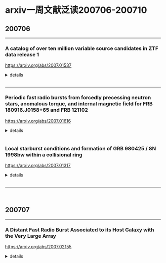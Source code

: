 # arxiv一周文献泛读200706-200710

## 200706

---

### A catalog of over ten million variable source candidates in ZTF data release 1

https://arxiv.org/abs/2007.01537

<details>
<summary>details</summary>
Authors: Eran O. Ofek, Maayane Soumagnac, Guy Nir et al.
Comments: Submitted to MNRAS

Variable sources probe a wide range of astrophysical phenomena. We present a catalog of over ten million variable source candidates found in Data Release 1 (DR1) of the Zwicky Transient Facility (ZTF). We perform a periodicity search up to a frequency of 160 day$^{-1}$, and we classify the light curves into erratic and smooth variables. We also present variability indicators and the results of a periodicity search, up to a frequency of 5 day$^{-1}$, for about 1 billion sources in the ZTF-DR1 light curve database. We present several new short-period (<90 min) candidates, and about 60 new dwarf nova candidates, including two candidate eclipsing systems. Both the 10 million variables catalog and ~1 billion source catalog are available online in catsHTM format. 

- 作者在ZTF-DR1的约$1.7 \times 10^9$个non-unique光变曲线（约10亿unique源）中找到了超过1千万个变源候选体星表。
- 作者进行了周期搜索（periodicity search），搜索最高频率为160 day$^{-1}$，并依据光变曲线划分为erratic和smooth两种变源。
- 对ZTF-DR1光变曲线数据库中的约10亿个源，作者展示了周期搜寻的variability indicators以及搜寻结果（up to a frequency of 5 day$^{-1}$）。
- 展示了在搜寻结果中发现一些新的短周期（< 90 分钟）的侯选体，以及60个新的矮新星（dwarf nova）候选体，包括两个候选的食变系统（eclipsing system）。
- 1000万个变源和约10亿个源这两个星表都可在网络上获取，格式为catsHTM。



数据预处理：

- 把官网的光变曲线数据库中的文件（每个文件包含一个ZTF视场中所有源的g和r波段的光变曲线；这些文件包括$1.7 \times 10^9$个non-unique光变曲线）转化成HDF5的格式，并将相关文件的各类信息（如坐标，视场编号等index）存储在catsHTM格式的文件中。这样可以根据坐标等信息快速检索需要的光变曲线等数据信息。
![fig1](/home/xlew/git/Astro101/weekly_news/20200706_10/2007.01537_fig1.png)

筛选变源：
- 首先通过全天的40000个随机指向附近100角秒内所有源的测光数据来构建一个robust StD — magnitude的关系，用于提供变源筛选的阈值。
![fig2&3](/home/xlew/git/Astro101/weekly_news/20200706_10/2007.01537_fig2&3.png)
![tab3](/home/xlew/git/Astro101/weekly_news/20200706_10/2007.01537_tab3.png)

- 如果数据库中的一个光变曲线满足一下条件中的一个，则判定为变源	
  - 变源的robust StD应大于上面的阈值，且数据点大于24个；
  - stars for which the highest peak in the classical periodogram calculated up to 5 day$^{−1}$ is above 12 (normalized to the noise) and the number of data points is larger than 24.
- 这样筛选出来的候选光变曲线为12,761,565个（non-unique）。在把角距离在1.5角秒以内的源算作同一个源，得到约1080万个变源候选体。
![fig4](/home/xlew/git/Astro101/weekly_news/20200706_10/2007.01537_fig4.png)

变源候选体性质（properties）
作者对每个变源候选都计算了一系列性质，并讨论了其中三个性质及相应分布

- The five highest peaks in the periodogram
- Standard deviation after a high -order polynomial fit
  - 对每个候选体，作者用10阶多项式去拟合时间归一化的光变曲线，并将拟合值从原数据中减掉，再计算减掉后数值的标准偏差（Std-Poly10）。

  - 之所以计算这个量，是因为光滑且演化较慢的变源（如 Mira stars）通常有比较低的Std-Poly10，而爆发性（eruptive）的变源（如Dwarf novae）通常有较高的Std。
![fig8](/home/xlew/git/Astro101/weekly_news/20200706_10/2007.01537_fig8.png)
  - 上图实线为$y = 0.2 x$，蓝点对应周期图（periodogram）中最高峰低于12的源，红点则对应高于12的源。
  - 这张图区分了快变源（主要在黑线上方）和慢变源（主要在黑线下方），展示了慢变源大多是周期性的，且被归为快变源的周期性变源比其它快变源通常有较低的幅度。

- Peaks in the magnitude histogram
  -  对每个光变曲线都计算了一个光度测量的直方图，间隔为0.25 mag。
  -  选取计数最高的三个光度区间，记录这三个区间的中值星等以及每个区间的测量次数除以总测量次数的值。
  -  这些indicators可能对证认那些会发生阶段性状态变化的源有帮助，如eclipsing binaries和dwarf novae。

筛选结果：
文章分别展示了短周期变源和白矮星新星的预搜寻（preliminary）结果。
- short period variability
  - 由于ZTF的最小cadence是30分钟左右，所以短周期变源搜寻的效率不高，且错误率较高。
  - 通过一定的判断条件，找出了63个短周期变源候选体，再通过肉眼检查，找出了8个较可靠的短周期候选体。
![tab5](/home/xlew/git/Astro101/weekly_news/20200706_10/2007.01537_tab5.png)
![fig9](/home/xlew/git/Astro101/weekly_news/20200706_10/2007.01537_fig9.png)
![fig9note](/home/xlew/git/Astro101/weekly_news/20200706_10/2007.01537_fig9note.png)

- Dwarf novae candidates
  - 同样通过一定条件，找出了452个候选体，再通过肉眼检查选出了76个dwarf novae候选体，其中60个是目前未知的，另还包括两个有食变迹象的候选体。
![tab6](/home/xlew/git/Astro101/weekly_news/20200706_10/2007.01537_tab5.png)
![fig10](/home/xlew/git/Astro101/weekly_news/20200706_10/2007.01537_fig10.png)

</details>

<br />

---

### Periodic fast radio bursts from forcedly  precessing neutron stars, anomalous torque, and internal magnetic field  for FRB 180916.J0158+65 and FRB 121102

https://arxiv.org/abs/2007.01616

<details>
<summary>details</summary>

Authors: Denis Nikolaevich Sob'yanin (Lebedev Physical Institute)
Comments: 8 pages, 2 figures, MNRAS accepted

A recent discovery of the periodic activity of the repeating fast radio burst source FRB 180916.J0158+65 in the Canadian Hydrogen Intensity Mapping Experiment (CHIME) hints at possible origin of the FRB from a freely precessing neutron star with a magnetar magnetic field of about $10^{16}$ G. However, the absence of simultaneously detected high-energy emission in the Swift and AGILE observations imposes stringent constraints on the field magnitude and questions the possibility of such a progenitor. We show that consideration of forced precession of a neutron star **does not encounter the difficulty**. <font color=red>This kind of precession takes place even if the neutron star is not deformed and is brought about by the anomalous moment of electromagnetic forces induced by stellar rotation and determined by non-corotational currents</font>. Contrary to what is expected for the currents of corotation, the anomalous torque calculated by the direct method appears to be non-zero. If the observed 16.35-day period corresponds to the period of stellar precession, the inferred internal magnetic field appears to be about $6×10^{14}$ G for rotational period 1 s. For another possibly periodic FRB 121102 with 157-day period the magnetic field is even lower, $2×10^{14} G, thereby justifying earlier considerations and not ruling out the hypothesis of FRB origin from precessing neutron stars. 

- 这篇文章就CHIME近来发现的重复FRB 180916.J0158+65的周期性行为，探讨了受迫进动的中子星作为周期性FRB起源的可能性。
- FRB 180916.J0158+65的起源可能是磁场强度为$10^{16}$ G的自由进动（freely precessing）的中子星 (Levin et al. 2020;Zanazzi & Lai 2020)。
- 但因为Swift和AGILE并没有同时探测到这颗FRB的高能辐射，该系统的磁场会受到很强的限制(Tavani et al.2020)而降低上面说的这种起源的可能性，不过作者表示若考虑中子星是受迫进动的则不会遇到此问题。
- 这种进动在中子星没有变形的情况下也可以发生，且它是由电磁力的异常力矩（anomalous moment of electromagnetic forces）引起的，而这种异常力矩则是由星体旋转（steller rotation）和非同步旋转电流（non-corotational currents）引起并决定的。
- 如果观测到的16.35天的周期是与星体进动的周期对应，那么由此算出的内部磁场约为$6×10^{14}$ G ，对应自旋周期为1s。
- 另有一例周期为157天的周期性FRB121102在此情景下算出的磁场更低，$2×10^{14}$ G，（大概是符合高能的观测），因此不能排除进动的中子星作为FRB起源的可能性。

</details>

<br />

### Local starburst conditions and formation of GRB 980425 / SN 1998bw within a collisional ring

https://arxiv.org/abs/2007.01317

<details>
<summary>details</summary>

Authors: M. Arabsalmani, F. Renaud, S. Roychowdhury et al.
Comments: ApJ (in press), 12 pages, 4 figures, 1 table

We present the first spatially resolved study of molecular gas in the vicinity of a Gamma Ray Burst, using CO(2-1) emission line observations with the Atacama Large Millimetre Array (ALMA) at ~50 pc scales. The host galaxy of GRB 980425 contains a ring of high column density HI gas which is likely to have formed due to a collision between the GRB host and its companion galaxy, within which the GRB is located. We detect eleven molecular gas clumps in the galaxy, seven of which are within the gas ring. The clump closest to the GRB position is at a projected separation of ~280 pc. Although it is plausible that the GRB progenitor was ejected from clusters formed in this clump, we argue that the in situ formation of the GRB progenitor is the most likely scenario. We measure the molecular gas masses of the clumps and find them to be sufficient for forming massive star clusters. <font color=purple>The molecular gas depletion times of the clumps show a variation of ~2 dex, comparable with the large variation in depletion times found in starburst galaxies in the nearby Universe</font>. This demonstrates the presence of starburst modes of star formation on local scales in the galaxy, even while the galaxy as a whole cannot be categorised as a starburst based on its global properties. Our findings suggest that the progenitor of GRB 980425 was originated in a young massive star cluster formed in the starburst mode of star formation. 

- 本文讨论了在碰撞气体环中局部星暴条件下 GRB 980425 / SN 1998bw的形成。
- 我们使用ALMA在~50 pc 尺度下，通过CO(2-1)发射线的观测，对一个GRB附近的分子云进行了首次空间分辨研究。
- GRB 980425的宿主星系ESO 184–G82有一个高柱密度的HI气体环，这个环可能是在GRB宿主星系与其伴星系的碰撞中形成的。GRB 980425就位于这个环中。
- 我们在该星系中发现了11个分子气体团（molecular gas clump），其中7个在气体气体环中。最靠近GRB位置的气体团的投影距离为~280 pc。
- 尽管GRB的前身确有可能从这个气体团中形成的星团（clusters）中喷射出来的，作者认为这个GRB前身星是原位形成的情形是最有可能的，且前身星所在的气体云因为stellar feedback而被分散。
- 文章测量了这些气体团中分子气体耗尽时间（depletion times）$\tau_{dep}$（分子气体质量比上SFR，star formation rate），发现这些气体团的耗尽时间显示了  ~2 dex的弥散（spread,variation），显著大于类似尺度的普通星系的$\tau_{dep}$的弥散），但与附近宇宙中星暴星系里发现的耗尽时间的弥散相当。测量表明ESO 184–G82中存在（局部）星暴模式的恒星形成区，有利于致密且大质量的星团的形成。文章也估计了这些团的分子气体质量，发现它们足以形成大质量的星团。
- 我们的发现表明GRB 980425的前身星起源于恒星形成的星暴模式下形成的大质量星团。支持了GRB的大质量前身星是在 通常由低红移（$z \lt \sim 1.0$）的（星系？）相互作用 触发的星暴条件下形成的这一观点。

![fig1](/home/xlew/git/Astro101/weekly_news/20200706_10/2007.01317_fig1.png)
![tab1](/home/xlew/git/Astro101/weekly_news/20200706_10/2007.01317_tab1.png)

</details>

<br />

---

<br />

## 200707

---

### A Distant Fast Radio Burst Associated to its Host Galaxy with the Very Large Array

https://arxiv.org/abs/2007.02155

<details>
<summary>details</summary>

Authors: C. J. Law, B. J. Butler,  J. X. Prochaska et al.
Comments: Submitted to AAS Journals (ApJ) and revised for referee comments

We present the discovery and subarcsecond localization of a new Fast Radio Burst with the Karl G. Jansky Very Large Array and realfast search system. The FRB was discovered on 2019 June 14 with a dispersion measure of 959 pc/cm3. This is the highest DM of any localized FRB and its measured burst fluence of 0.6 Jy ms is less than nearly all other FRBs. The source is not detected to repeat in 15 hours of VLA observing and 153 hours of CHIME/FRB observing. We describe a suite of statistical and data quality tests we used to verify the significance of the event and its localization precision. Follow-up optical/infrared photometry with Keck and Gemini associate the FRB to a pair of galaxies with r∼23 mag. The false-alarm rate for radio transients of this significance that are associated with a host galaxy is roughly 3×10−4 hr−1. The two putative host galaxies have similar photometric redshifts of zphot∼0.6, but different colors and stellar masses. Comparing the host distance to that implied by the dispersion measure suggests a modest (~ 50 pc/cm$^3$) electron column density associated with the FRB environment or host galaxy/galaxies. 

- 19年6月14日，realfast系统发现并定位了一个FRB，其DM高达959 pc/cm3，是迄今为止DM最高的已定位的FRB，且其能量通量的测量值，0.6 Jy ms则几乎低于所有其它FRB。
- 这颗源在VLA的15小时观测以及CHIME/FRB的153小时观测中都没有显示出重复的迹象。
- Keck和Gemini的光学/近红外跟踪测光观测显示FRB与两个可能的遥远的宿主星系关联，它们的r星等均约为23等，且红移z均约为 0.6，但这两个星系的颜色和质量不同，所以作为FRB的环境也不同。
- 若把宿主星系的距离与由DM值推出的距离（z = 1.1 ~ 1.3）相比较，发现FRB的红移要远超过两个可能的宿主星系。文章指出这可能是因为DM值中出银河系介质的贡献外还有其它的成分的贡献，例如宿主星系以及星际介质的贡献，或低估了银河系对DM的贡献。
- In the future, the system will transition to a community service mode, in which real-time alerts are distributed automatically.

![tab1](/home/xlew/git/Astro101/weekly_news/20200706_10/2007.02155_tab1.png)
![fig5](/home/xlew/git/Astro101/weekly_news/20200706_10/2007.02155_fig5.png)

<details>

<br />

---

### Wind-powered afterglows of gamma-ray bursts:  flares, plateaus and steepdecays

https://arxiv.org/abs/2007.02889

<details>
<summary>details</summary>

Authors: Yonggang Luo (Purdue University), Maxim Lyutikov (Purdue University)
No comments.

Afterglows of gamma-ray bursts often show flares, plateaus, and sudden intensity drops: these temporal features are difficult to explain as coming from the forward shock. <font color=red>We calculate radiative properties of early GRB afterglows with the dominant contribution from the reverse shock (RS) propagating in an ultra-relativistic (pulsar-like) wind produced by the long-lasting central engine</font>. RS emission occurs in the fast cooling regime - this ensures high radiative efficiency and allows fast intensity variations. We demonstrate that: (i) mild wind power, of the order of ∼$10^{46}$ erg/s, can reproduce the afterglows' plateau phase; (ii) termination of the wind can produce sudden steep decays; (iii) mild variations in the wind luminosity can produce short-duration afterglow flares. 

- 针对GRB余辉中出现的单凭前向激波难以解释的耀发，平台以及突然的强度衰减等现象，本文计算了当在 由长期活动的中心引擎产生的极端相对论性wind 中传播的反向激波（反向激波发生在快冷却阶段，因此有较高的辐射效率，导致其辐射可以随着wind的性质的变化而发生较快的强度变化）占主导时的早期GRB余辉的辐射性质，展示了：
  - mild（这里应该也包含平稳的意思，因为按原文意思，辐射功率与wind功率成比例，只要wind功率保持平稳，辐射就会保持相对平稳）功率的wind，如$~ 10^{46}$ erg/s，可以产生余辉的平台期；
  - wind的终止(termination，比如因为中子星塌缩成黑洞或吸积盘物质耗尽)能产生突然的快速衰减；
  - wind光度轻微的变化能产生短暂的余辉耀发。
- 关于wind: 假设在最初的GRB爆发中形成了一个高能的脉冲星，脉冲星会产生高度磁化且高度相对论性的类脉冲星风(pulsar-likewind)，星风再激波化外面扩展开来的喷射物。因此该系统是由两个相对论性爆发组成的。

![fig1](/home/xlew/git/Astro101/weekly_news/20200706_10/2007.02889_fig1.png)
![fig2](/home/xlew/git/Astro101/weekly_news/20200706_10/2007.02889_fig2.png)
![fig4](/home/xlew/git/Astro101/weekly_news/20200706_10/2007.02889_fig4.png)

</details>

### Triaxially-deformed Freely-precessing Neutron Stars: Continuous electromagnetic and gravitational radiation

https://arxiv.org/abs/2007.02528

<details>
<summary>details</summary>

Authors: Yong Gao, Lijing Shao, Rui Xu et al.
Comments: 13 pages, 9 figures

The shape of a neutron star (NS) is closely linked to its internal structure and the equation of state of supranuclear matters. A rapidly rotating, asymmetric NS in the Milky Way undergoes free precession, making it a potential source for multimessenger observation. The free precession could manifest in (i) the spectra of continuous gravitational waves (GWs) in the kilohertz band for ground-based GW detectors, and (ii) the timing behavior and pulse-profile characteristics if the NS is monitored as a pulsar with radio and/or X-ray telescopes. We extend previous work and investigate in great detail the free precession of a triaxially deformed NS with analytical and numerical approaches. In particular, its associated continuous GWs and pulse signals are derived. Explicit examples are illustrated for the continuous GWs, as well as timing residuals in both time and frequency domains. These results are ready to be used for future multimessenger observation of triaxially-deformed freely-precessing NSs, in order to extract scientific implication as much as possible.

- 本文通过解析和数值方法研究了做为可以持续辐射电磁波和引力波的潜在候选体，三轴形变的自由进动中子星，的动力学演化以及其辐射信号的可能表现，包括脉冲轮廓特征以及连续的引力波的特征，并就不同情况进行了举例说明。

![fig7](/home/xlew/git/Astro101/weekly_news/20200706_10/2007.02528_fig7.png)
![fig8](/home/xlew/git/Astro101/weekly_news/20200706_10/2007.02528_fig8.png)
![fig9](/home/xlew/git/Astro101/weekly_news/20200706_10/2007.02528_fig9.png)

</details>

<br />

### A Search for Supernova Light Echoes in NGC 6946 with SITELLE

https://arxiv.org/abs/2007.02778

<details>
<summary>details</summary>

Authors: M.C. Radica, D. Welch, L. Rousseau-Nepton
Comments: 10 pages, 5 figures, accepted for publication in MNRAS

We present the analysis of four hours of spectroscopic observations of NGC 6946 with the SITELLE Imaging Fourier Transform Spectrometer on the Canada-France-Hawaii Telescope, acquired to search for supernova light echoes from its ten modern supernovae. <font color=red>We develop a novel spectroscopic search method: identifying negatively sloped continua in the narrow-band SN3 filter as candidate highly-broadened P-Cygni profiles in the Hα line, which would be characteristic of the spectra of supernovae ejecta</font>. We test our methodology by looking for light echoes from any of the ten supernovae observed in NGC 6946 in the past 100 years. We find no evidence of light echoes above the survey surface brightness limit of $1×10^{−15} erg/s/cm^2/arcsec^2$. 

- 本文提出了一种新的光谱搜寻方法搜寻超新星的光回声（light echoes），并将尝试将其用来寻找NGC 6946中观测到的10颗超新星的光回声，使用的仪器为加拿大-法国-夏威夷望远镜的SITELLE Imaging Fourier Transform Spectrometer。但结果并未能成功在这10个超新星中找到回声。
- 超新星光回声是指超新星爆发后一小部分光被尘埃散射回观测者的视线内而表现出来的晚期辐射。

![fig4](/home/xlew/git/Astro101/weekly_news/20200706_10/2007.02778_fig4.png)

</details>

<br />

---

### Supernova Triggers for End-Devonian Extinctions?

https://arxiv.org/abs/2007.01887

<details>
<summary>details</summary>

Authors: Brian D. Fields, Adrian L. Melott, John Ellis et al.
Comments: 4 pages, no figures. Submitted to PNAS Brief Reports. Comments welcome. Creative Commons CC BY-NC-ND license

The Late Devonian was a protracted period of low speciation resulting in biodiversity decline, culminating in extinction events near the Devonian-Carboniferous boundary. Recent evidence indicates that the final extinction event may have coincided with a dramatic drop in stratospheric ozone, possibly due to a global temperature rise. Here we study an alternative possible cause for the postulated ozone drop:<font color=red>a nearby supernova explosion that could inflict damage by accelerating cosmic rays that can deliver ionizing radiation for up to∼100kyr. We therefore propose that end-Devonian extinction was triggered by one or more supernova explosions at∼20 pc, somewhat beyond the “kill distance” that would have precipitated a full mass extinction</font>.Nearby supernovae are likely due to core-collapses of massive starsin clusters in the thin Galactic disk in which the Sun resides. Detect-ing any of the long-lived radioisotopes 146 Sm, 235 U or 244 Pu in one or more end-Devonian extinction strata would confirm a supernova origin, point to the core-collapse explosion of a massive star, and probe supernova nucleosythesis. Other possible tests of the supernova hypothesis are discussed.

- 本文提出一个导致泥盆纪晚期生物灭绝的可能原因：附近的超新星爆发导致被加速的宇宙线释放出作用距离超远的电离辐射，进而导致地球平流层臭氧急剧下降，最后导致大规模生物灭绝。

</details>

<br />

## 200708

---

<br />

中相关：

### Constraining the X-ray - Infrared spectral index of second-timescale flares from SGR1935+2154 with Palomar Gattini-IR

https://arxiv.org/abs/2007.02978

<details>
<summary>details</summary>

Authors: Kishalay De, Michael C. B. Ashley et al.
Comments: 10 pages, 4 figures, submitted to ApJL. Comments welcome

The Galactic magnetar SGR1935+2154 has been reported to produce the first known example of a bright millisecond duration radio burst (FRB 200428) similar to the cosmological population of fast radio bursts (FRBs), bolstering the association of FRBs to active magnetars. The detection of a coincident bright X-ray burst has revealed the first observed multi-wavelength counterpart of a FRB. <font color=red>However, the search for similar emission at optical wavelengths has been hampered by the high inferred extinction on the line of sight</font>. Here, we present results from the first search for second-timescale emission from the source at near-infrared wavelengths using the Palomar Gattini-IR observing system in J-band, made possible by a recently implemented detector read-out mode that allowed for short exposure times of 0.84 s with 99.9% observing efficiency. <font color=red>With a total observing time of 12 hours (47728 images) on source, we place median 3σ limits on the second-timescale emission of <20 mJy (13.1 AB mag)</font>. We present non-detection limits from epochs of four simultaneous X-ray bursts detected by the Insight-{\it HXMT} and {\it NuSTAR} telescopes during our observing campaign. The limits translate to an extinction corrected fluence limit of  < 125 Jy ms for an estimated extinction of $A_J$=2.0 mag. These limits provide the most stringent constraints to date on the fluence of flares at frequencies of ∼$10^{14}$ Hz, and constrain the ratio of the near-infrared (NIR) fluence to that of coincident X-ray bursts to $R_{NIR} \lt 2.5×10^{−2}$. Our observations were sensitive enough to easily detect a near-infrared counterpart of FRB 200428 if the NIR emission falls on the same power law as that observed across its radio to X-ray spectrum. The non-detection of NIR emission around the coincident X-ray bursts constrains the fluence index of the brightest burst to be steeper than 0.35. 

- 本文尝试对SGR 1935+2154，也即FRB 200428，在近红外的J波段上进行了观测，以期发现秒时标的耀发辐射（second-timescale flare/emission），使用的仪器是Palomar Gattini-IR observing system。这个源在射电和X射线波段均有观测，而光学波段还没有探测到，部分原因是受到视线上较大的红外消光的影响。
- 从5月1日开始，作者进行了总时长12个小时的观测，未探测到明显的短时标耀发，尽管在观测期间HXMT和NuSTAR探测到了四次X射线爆发。作者给出3$\sigma$上限 $\lt 20 mJy$(13.1 AB mag)，进行消光修正后给出目前为止在$\sim 10^{14}$ Hz上最严格的通量限制：< 125 Jy ms，同时也限制了NIR和X-ray波段的通量比例： $R_{NIR} \lt 2.5×10^{−2}$，以及限制了X-ray到NIR的通量指数$\beta \gt 0.35$ (对应光谱指数 $\alpha > -0.65$)

![tab1](/home/xlew/git/Astro101/weekly_news/20200706_10/2007.02978_tab1.png)
![tab2](/home/xlew/git/Astro101/weekly_news/20200706_10/2007.02978_tab2.png)
![fig4](/home/xlew/git/Astro101/weekly_news/20200706_10/2007.02978_fig4.png)

</details>

### Supersoft X-Ray Phases of Recurrent Novae as an Indicator of their White Dwarf Masses

https://arxiv.org/abs/2007.03387

<details>
<summary>details</summary>

Authors: Mariko Kato, Izumi Hachisu
Comments: 19 pages, 14 figures, accepted for publication in PASJ

We have examined the optical/X-ray light curves of seven well-observed recurrent novae, V745 Sco, M31N 2008-12a, LMC N 1968, U Sco, RS Oph, LMC N 2009a, T Pyx, and one recurrent nova candidate LMC N 2012a. Six novae out of the eight show a simple relation that the duration of supersoft X-ray source (SSS) phase is 0.70 times the total duration of the outburst (= X-ray turnoff time), i.e., $t_{SSS}=0.70t_{off}$, the total duration of which ranges from 10 days to 260 days. These six recurrent novae show a broad rectangular X-ray light curve shape, first half a period of which is highly variable in the X-ray count rate. The SSS phase corresponds also to an optical plateau phase that indicates a large accretion disk irradiated by a hydrogen-burning WD. The other two recurrent novae, T Pyx and V745 Sco, show a narrow triangular shape of X-ray light curve without an optical plateau phase. Their relations between $t_{SSS}$ and $t_{off}$ are rather different from the above six recurrent novae. We also present theoretical SSS durations for recurrent novae with various WD masses and stellar metallicities (Z=0.004, 0.01, 0.02, and 0.05) and compare with observed durations of these recurrent novae. <font color=red>We show that the SSS duration is a good indicator of the WD mass in the recurrent novae with a broad rectangular X-ray light curve shape. </font>
形状
- 本文研究了七个详细观测的recurrent新星以及一个recurrent新星候选体的光学/X射线光变曲线，讨论了它们的Supersoft X-Ray阶段的持续时间与总时间的关系，它们光变曲线形状上的特点，最后通过理论和观测比较指出Supersoft X-Ray Phases的持续时间可以作为具有特定性状X-ray光变曲线的新星的质量指示器。
- Supersoft X-Ray 阶段（SSS阶段）是新星演化中经历的一个阶段。新星随着白矮星吸积包层的扩散而发生演化，其主要辐射波段会从光学到紫外到supersoft X-ray转变。
- 8个样本中，有6个样本的光变曲线的 $t_{SSS}$和 $t_{off}$是简单的$t_{SSS}=0.70t_{off}$关系，且X-ray曲线呈现出矩形的形状，矩形的前半段的X射线的count rate是高度变化的。另外SSS阶段也对应这光学波段的平台期，反映了来自被H燃烧的白矮星所照射的巨大吸积盘的辐射。
- 另两个样本的X射线光变曲线呈现较窄三角形的性状，且没有光学平台。它们的$t_{SSS} -- t_{off}$关系也与其它六个不同。
- 文章计算了不同WD质量和不同金属丰度下recurrent新星在SSS阶段持续时间的理论值，通过与观测比较，提出对于有矩形X射线光变的recurrent新星，其SSS阶段持续时间可用来指示白矮星的质量。

![fig2](/home/xlew/git/Astro101/weekly_news/20200706_10/2007.03387_fig2.png)
![fig4](/home/xlew/git/Astro101/weekly_news/20200706_10/2007.03387_fig4.png)
![fig5on](/home/xlew/git/Astro101/weekly_news/20200706_10/2007.03387_fig5on.png)
![fig5off](/home/xlew/git/Astro101/weekly_news/20200706_10/2007.03387_fig5off.png)
![fig11](/home/xlew/git/Astro101/weekly_news/20200706_10/2007.03387_fig11.png)

</details>

<br />

低相关：

<br />

---

### Search for high energy γ-rays from the direction of the candidate electromagnetic counterpart to the binary black hole merger gravitational-wave event S190521g

https://arxiv.org/abs/2007.03086

<details>
<summary>details</summary>

Authors: Egor Podlesnyi, Timur Dzhatdoev
Comments: 3 pages, 2 figures. Comments are welcome!

The gravitational-wave event S190521g -- a likely binary black hole merger in the accretion disk of an active galactic nucleus -- was accompanied by an optical counterpart. <font color=red>Such dense environments around luminous energy release regions are favourable for high energy γ-ray production</font>. We report on a search for high energy γ-rays from the direction of the candidate electromagnetic counterpart to the S190521g event using publicly-available data of the Fermi-LAT space γ-ray telescope. No significant signal was found. We present upper limits on the spectral energy distribution of the source in the 100 MeV -- 300 GeV energy range. We discuss the importance of studying S190521g-like transients in the context of cosmic ray acceleration, γ-ray and neutrino production in such sources. 

- 本文尝试在LAT的数据中寻找引力波事件的S190521g可能伴随的γ-ray辐射。
- 这一事件可能是一次发生在活跃星系核吸积盘中的双黑洞并合事件，且伴有光学对应体（[M. Graham, K. Ford, B. McKernan et al, 2020](https://journals.aps.org/prl/abstract/10.1103/PhysRevLett.124.251102)）。像这种致密环境中发生的明亮的能量爆发事件往往会辐射伽玛射线。

![ref1](/home/xlew/git/Astro101/weekly_news/20200706_10/2007.03086_ref1.png)

- 但作者并未成功找到对应的高能信号，在100MeV - 300GeV 能段内给出了一个上限。

![fig1&2](/home/xlew/git/Astro101/weekly_news/20200706_10/2007.03086_fig1&2.png)

- 关于为什么没有找到高能对应信号，作者提出如下几个原因：

![disscusion](/home/xlew/git/Astro101/weekly_news/20200706_10/2007.03086_dis.png)

</details>

<br />

## 200709

---

### Discovery of the optical afterglow and host galaxy of short GRB181123B at z=1.754: Implications for Delay Time Distributions

https://arxiv.org/abs/2007.03715

<details>
<summary>details</summary>

Authors: K. Paterson, W. Fong, A. Nugent et al.
No comments.

We present the discovery of the optical afterglow and host galaxy of the$Swift$ short-duration gamma-ray burst, GRB\,181123B. Observations with Gemini-North starting at ≈9.1~hr after the burst reveal a faint optical afterglow with i≈25.1~mag, at an angular offset of 0.59 ± 0.16′′ from its host galaxy. Using grizYJHK observations, we measure a photometric redshift of the host galaxy of z=1.77+0.30−0.17. From a combination of Gemini and Keck spectroscopy of the host galaxy spanning 4500-18000 Å, we detect a single emission line at 13390 Å, inferred as Hβ at z=1.754±0.001 and corroborating the photometric redshift. The host galaxy properties of GRB181123B are typical to those of other SGRB hosts, with an inferred stellar mass of ≈ $1.7 \times 10^{10} M_⊙$, mass-weighted age of  ≈ 0.9 Gyr and optical luminosity of  ≈ 0.9 L*. At z = 1.754, GRB181123B is the most distant secure SGRB with an optical afterglow detection, and one of only three at z > 1.5. Motivated by a growing number of high-z SGRBs, we explore the effects of a missing  z >1.5 SGRB population among the current $Swift$ sample on delay time distribution models. <font color=red>We find that log-normal models with mean delay times of ≈ 4−6~Gyr are consistent with the observed distribution, but can be ruled out to 95% confidence with an additional ≈1−5 $Swift$ SGRBs recovered at z > 1.5. In contrast, power-law models with ∝ $t^{−1}$ are consistent with the redshift distribution and can accommodate up to ≈ 30 SGRBs at these redshifts. Under this model, we predict that ≈ 1/3 of the current $Swift$ population of SGRBs is at z > 1</font>. The future discovery or recovery of existing high-z SGRBs will provide significant discriminating power on their delay time distributions, and thus their formation channels. 

- 发现了Swift短暴 GRB 181123B的光学余辉以及宿主星系。
- 观测（Gemini-North）开始于暴后9.2小时，显现出较弱的光学余辉（i ~ 25.1 mag）。观测位置距离宿主星系$0.59 \pm 0.16''$。
- 利用grizYJHK多波段观测数据，测量了测光红移（photometric redshift）为$z=1.77^{+0.30}_{-0.17}$。
- 另外从Gemini和Keck的星系测谱结果中显现了一条13390埃的发射线，证认（根据测光红移以及谱线的情况进行的推测）为$z=1.754 \pm 0.001$的$H_{\beta}$线，佐证了前面测光红移的结果。

![tab1](/home/xlew/git/Astro101/weekly_news/20200706_10/2007.03715_tab1.png)

![fig1](/home/xlew/git/Astro101/weekly_news/20200706_10/2007.03715_fig1.png)

![fig3](/home/xlew/git/Astro101/weekly_news/20200706_10/2007.03715_fig3.png)

- 宿主星系的性质与其它短暴的宿主星系性质差不多：stellar mass $≈ 1.7 \times 10^{10} M_{⊙}$，mass-weighted age ≈ 0.9 Gyr，可见光光度$≈ 0.9 L^*$。
- 这个GRB是有光学余辉被探测到的最远的短暴，而且红移大于1.5的短暴只有3个。
- 根据目前SGRB的红移分布，主要就高红移的部分，对现有的DTD模型作出限制:
  - delay time包括星体演化的时标和并合的时标。目前有两张主要的DTD形式：power-law DTD （用$t^{-\eta}$形式描述）以及log-normal DTD（用平均延迟时间$\tau$和宽度$\sigma$描述），其中前者倾向于原生双星的情景，后者则倾向于动力学形成的情景，分别对应致密双星的两种形成渠道（isolated binaryevolution vs dynamical assembly in globular clusters）。
  - 不同的DTD模型可以导出不同的红移分布，所以$Swift$短暴的红移分布（以及$Swift$短暴中未确定红移的相当一部分作为辅助）可以反过来限制DTD模型。
  - 作者选取了8个DTD模型进行讨论，其中4个power-law模型和4一个log-normal模型。最终作者排除了log-normal（能容纳的高红移数量太少，或者低红移部分不符合观测）模型，选择了$t^{-1}$的power-law模型（可容纳约30个高红移）。在这个模型下，作者预测现有的$Swift$短暴中有1/3的红移大于1。

![fig9](/home/xlew/git/Astro101/weekly_news/20200706_10/2007.03715_fig9.png)

</details>

<br />

---

### Probing the intergalactic turbulence with fast radio bursts

https://arxiv.org/abs/2007.04089

<details>
<summary>details</summary>

Authors: Siyao Xu, Bing Zhang
Comments: 6 pages, 5 figures

The turbulence in the diffuse intergalactic medium (IGM) plays an important role in various astrophysical processes across cosmic time, but it is very challenging to constrain its statistical properties both observationally and numerically. Via the statistical analysis of turbulence along different sightlines toward a population of fast radio bursts (FRBs), we demonstrate that FRBs provide a unique tool to probe the intergalactic turbulence. We measure the structure function (SF) of dispersion measures (DMs) of FRBs to study the multi-scale electron density fluctuations induced by the intergalactic turbulence. The SF has a large amplitude and a Kolmogorov power-law scaling with angular separations, showing large and correlated DM fluctuations over a range of length scales. Given that the DMs of FRBs are IGM dominated, our result suggests that the intergalactic turbulence has a Kolmogorov power spectrum and an outer scale on the order of 100 Mpc. 

- 星系间的湍流在很多天体物理现象中都能产生重要的影响，但我们很难用直接观测或数值模拟的手段去研究限制其统计性质。
- 而通过对不同视线上FRB的湍流的统计分析，作者展示了FRB可以作为研究星系际湍流的独特工具。
- 作者测量了FRBs的dispersion measures的结构函数（structure function, SF）以研究湍流引发的多尺度电子密度涨落（multi-scale electron density fluctuations ？）。
- 结构函数具有较大幅度？以及一个随角分隔距离的Kolmogorov幂律（Kolmogorov power-law scaling with angular separations），表明一系列长度尺度上有着较大且相互关联的DM涨落。
- 考虑到FRBs的DM值的主要贡献来自星系际介质，文章结果表明星系际湍流有一个Kolmogorv幂律谱以及一个尺度在100Mpc的外部轮廓。

</details>

<br />

### Probing primordial non-Gaussianity with Fast Radio Bursts

https://arxiv.org/abs/2007.04054

<details>
<summary>details</summary>

Authors: Robert Reischke, Steffen Hagstotz, Robert Lilow
Comments: 9 pages, 5 figures

Fast radio bursts (FRBs) are astrophysical transients of currently unknown origin, and so far several events have been detected at extragalactic distances. The dispersion measure (DM) of the radio signal is a probe of the integrated electron density along the line of sight and therefore allows to map the electron distribution within the large-scale structure.<font color=purple>Since a fraction of electrons gets expelled from galaxies by feedback, they are anticorrelated with halos at large scales and hence the angular DM correlations show a scale-dependent bias caused by primordial non-Gaussianity.</font>Although the signal is weaker than in other probes like galaxy clustering, FRBs can potentially probe considerably larger volumes. We show that while studying the FRB clustering signal requires very large samples, correlations in the DM are cosmic-variance limited on large angular scales with only ∼$10^{3−4}$ events. A tomographic analysis of the angular DM correlation function can constrain the local primordial bispectrum shape parameter $f_{NL}$ to a precision down to $f_{NL} \sim O(1)$ depending on assumptions about the FRB redshift distribution and the astrophysical feedback on large scales. This makes FRBs a competitive probe to constrain inflationary physics. 


- FRB射电信号的DM值反映了视线上电子密度的积分，因此可用于研究在大尺度结构中的电子分布。
- 由于有一部分电子是通过反馈作用被星系排出，它们在大尺度上与halos是负相关的，因此DM的角关联（angular DM correlation）显示出由primordial non-Gaussianity引起的尺度决定的偏差。
- 所以通过大量FRB观测样本，我们可以分析DM的角关联，进而寻找primordial non-Gaussianity。

</details>

<br />

### Gravitational Microlensing Time Delays at High Optical Depth: Image Parities and the Temporal Properties of Fast Radio Bursts

https://arxiv.org/abs/2007.03919

<details>
<summary>details</summary>

Author: Geraint F. Lewis
Comments:  7 pages, 6 figures, to appear in MNRAS

Due to differing gravitational potentials and path lengths, gravitational lensing induces time delays between multiple images of a source which, for solar mass objects, is of order ∼$10^{−5}$ seconds. If an astrophysically compact source, such as a Fast Radio Burst (FRB), is observed through a region with a high optical depth of such microlensing masses, this gravitational lensing time delay can be imprinted on short timescale transient signals. <font color=red>In this paper, we consider the impact of the parity of the macroimage on the resultant microlensing time delays</font>. It is found that this parity is directly imprinted on the microlensing signal, with macroimages formed at minima of the time arrival surface beginning with the most highly magnified microimages and then progressing to the fainter microimages. At macroimages at the maxima of the time arrival surface, this situation is reversed, with fainter images observed first and finishing with the brightest microimages. For macroimages at saddle-points, the signal again begins with fainter images, followed by brighter images before again fading through the fainter microimages. The growing populations of cosmologically distant bursty transient sources will undoubtedly result in the discovery of strong lensed, multiply imaged FRBs, which will be susceptible to microlensing by compact masses. With the temporal resolution being offered my modern and future facilities, the detection of microlensing induced time delays will reveal the parities of the gravitational lens macroimages, providing additional constraints on macrolensing mass models and improving the efficacy of these transient sources as a cosmological probes. 

- 如果FRB这种遥远且瞬变（爆发性）的源发出的辐射穿过微引力透镜区域，信号的接收理论上会在极短的时标内表现出时间延迟。
- 本文考虑the parity of the macroimage对微引力透镜时间延迟会产生的影响。
- 可利用FRB的观测去研究这些现象并限制相关理论模型。

</details>

<br />



## 200710

---

### Discovery of a transient X-ray source Suzaku J1305-4930 in NGC 4945

https://arxiv.org/abs/2007.04465

<details>
<summary>details</summary>

Authors: Shuntaro Ide, Kiyoshi Hayashida, Hirofumi Noda et al.
Comments: 17 pages, 10 figures

We report the serendipitous discovery of a transient X-ray source, Suzaku J1305−4930, ∼3 kpc southwest of the nucleus of the Seyfert 2 galaxy NGC 4945. Among the seven Suzaku observations of NGC 4945 from 2005 to 2011, Suzaku J1305−4930 was detected four times in July and August in 2010. The X-ray spectra are better approximated with a multi-color disk model than a power-law model. At the first detection on 2010 July 4--5, its X-ray luminosity was $(8.9^{+0.2}_{-0.4}) \times 10^{38} erg s^{-1}$ and the temperature at the inner-disk radius ($kT_{in}$) was $1.12 \pm 0.04 keV$. At the last detection with Suzaku on 2010 August 4--5, the luminosity decreased to $(2.2^{+0.3}_{-0.8}) \times 10^{38} erg^{-1} $ and $kT_{in}$ was $0.62 \pm 0.07$. The source was not detected on 2011 January 29, about six months after the first detection, with a luminosity upper limit of $2.4 \times 10^{38} erg s^{-1}$. We also find an absorption feature which is similar to that reported in Cyg X-1. Assuming the standard disk, we suggest that Suzaku J1305−4930 consists of a black hole with a mass of $\sim 10M_⊙$. The relation between the disk luminosity and $kT_{in}$ is not reproduced with the standard model of a constant inner radius but is better approximated with a slim-disk model.

- 本文介绍了作者在以前的观测中发现的一个X射线暂现源：Suzaku J1305-4930，确定了拟合其光谱的最佳模型，讨论了其来源黑洞的质以及$L_{disk}$和$kT_{in}$的关系。
- 从2005到2011年间，Suzaku对该区域的NGC 4945进行了7次观测，其中在2010年的四次观测中均看到了这个X射线暂现源。

![tab1](/home/xlew/git/Astro101/weekly_news/20200706_10/2007.04465_tab1.png)
![fig1](/home/xlew/git/Astro101/weekly_news/20200706_10/2007.04465_fig1.png)
![fig1note](/home/xlew/git/Astro101/weekly_news/20200706_10/2007.04465_fig1note.png)

- 作者使用了XPEC测试了多种模型去拟合X射线光谱的效果，结果发现效果最好的是多色吸积盘黑体模型（Multi-disk black-body model）。
- 拟合结果显示第一次探测时X射线光度为 $(8.9^{+0.2}_{-0.4}) \times 10^{38} erg s^{-1}$，内部吸积盘半径（inner-disk radius）温度为$1.12 \pm 0.04 keV$。而到最后探测到的时候，光度减为$(2.2^{+0.3}_{-0.8}) \times 10^{38} erg^{-1} $,温度减为 $kT_{in} = 0.62 \pm 0.07$。

![fig5](/home/xlew/git/Astro101/weekly_news/20200706_10/2007.04465_fig5.png)
>Cyan, green,and blue solid lines represent the thermal plasma component intrinsic to the SOURCE-region spectrum, contamination from the AGN region, and the CXB,respectively.

![tab3](/home/xlew/git/Astro101/weekly_news/20200706_10/2007.04465_tab3.png

- 根据拟合得到的X射线光度$L_X$和内部吸积盘半径$R_{in}$，作者判断中心天体可能是一个双黑洞，质量约10倍太阳质量。
- 另外作者还讨论了$L_{disk}$和$kT_{in}$的关系，单幂律拟合的结果显示这个源没有展现出标准吸积盘模型所期望的$L_{disk} \propto T_{in}^4$的关系，而是一个较平些的$L_{disk} \propto T_{in}^{2.2 \pm 0.5}$的关系，这样的情况比较符合slim-disk模型。用拐折幂律拟合的话，也可以解释为这个关系发生了从标准吸积盘模型到slim-disk模型的状态转变。

![fig10](/home/xlew/git/Astro101/weekly_news/20200706_10/2007.04465_fig10.png)
![fig10note](/home/xlew/git/Astro101/weekly_news/20200706_10/2007.04465_fig10note.png)

</details>

<br />

### Modeling Synchrotron Self-Compton and Klein-Nishina Effects in Gamma-Ray Burst Afterglows

https://arxiv.org/abs/2007.04418 

<details>
<summary>details</summary>

Authors: Taylor Jacovich, Paz Beniamini, Alexander van der Horst
Comments: 15 pages, 11 figures, 6 tables. Submitted to MNRAS

We present a self-consistent way of modeling synchrotron self-Compton (SSC) effects in gamma-ray burst afterglows, with and without approximated Klein-Nishina suppressed scattering. We provide an analytic approximation of our results, so that it can be incorporated into the afterglow modeling code $boxfit$, which is currently based on pure synchrotron emission. We discuss the changes in spectral shape and evolution due to SSC effects, and comment on how these changes affect physical parameters derived from broadband modeling. We show that SSC effects can have a profound impact on the shape of the X-ray light curve using simulations including these effects. This leads to data that cannot be simultaneously fit well in both the X-ray and radio bands when considering synchrotron-only fits, and an inability to recover the correct physical parameters, with some fitted parameters deviating orders of magnitude from the simulated input parameters. This may have a significant impact on the physical parameter distributions based on previous broadband modeling efforts. 

- 本文对GRB余辉中的同步逆康普顿效应的影响做了详细的讨论，将其结果的解析近似纳入了余辉拟合工具$boxfit$（该工具目前只考虑同步辐射）中，并使用改进前后的模型拟合了模拟的GRB余辉以考察SSC效应的加入会对参数拟合产生何种影响。

![fig9](/home/xlew/git/Astro101/weekly_news/20200706_10/2007.04418_fig9.png)
![fig9note](/home/xlew/git/Astro101/weekly_news/20200706_10/2007.04418_fig9note.png)
![tab5](/home/xlew/git/Astro101/weekly_news/20200706_10/2007.04418_tab5.png)
![tab6](/home/xlew/git/Astro101/weekly_news/20200706_10/2007.04418_tab6.png)

</details>

<br />

### Gravitational-wave Signature of a First-order Quantum Chromodynamics Phase Transition in Core-Collapse Supernovae

https://arxiv.org/abs/2007.04716

<details>
<summary>details</summary>

Authors: Shuai Zha, Evan P. O'Connor, Ming-chung Chu, Lap-Ming Lin, Sean M. Couch
Comments: 6 pages, 4 figures, with Supplementary Materials. Submitted to Physical Review Letters on May 29th, accepted on July 6th

A first-order quantum chromodynamics (QCD) phase transition (PT) may take place in the protocompact star (PCS) produced by a core-collapse supernova (CCSN). In this work, we study the consequences of such a PT in a non-rotating CCSN with axisymmetric hydrodynamic simulations. We find that the PT leads to the collapse of the PCS and results in a loud burst of gravitational waves (GWs). The amplitude of this GW burst is ∼30 times larger than the post-bounce GW signal normally found for non-rotating CCSN. It shows a broad peak at high frequencies (∼2500−4000 Hz) in the spectrum, has a duration of ≲5ms, and carries ∼3 orders of magnitude more energy than the other episodes. Also, the peak frequency of the PCS oscillation increases dramatically after the PT-induced collapse. In addition to a second neutrino burst, the GW signal, if detected by the ground-based GW detectors, is decisive evidence of the first-order QCD PT inside CCSNe and provides key information about the structure and dynamics of the PCS. 

-在核塌缩型超新星（CCSN）中产生的原致密星（protocompact star，PCS）的内部可能会发生一阶量子色动力学（QCD）相变（PT），这种相变还会引起PCS发生进一步塌缩形成更致密的星体甚至是黑洞，导致观测上的一些有趣特征，比如二次中微子爆和稀有r过程元素的产生。

- 本文利用轴对称流体力学的模拟研究在非旋转的核塌缩型SN中这样的相变会对引力波信号产生何种影响。
- 作者发现，这种相变在引发PCS进一步塌缩的同时会产生响亮的引力波爆。这种引力波爆的幅度是一般在非旋转CCSN中bounce后产生的引力波信号幅度的30倍，且其光谱的峰值频率跨较宽，持续时间$\lt \sim 5ms$，携带能量比其他阶段大3个数量级。

![fig2&3](/home/xlew/git/Astro101/weekly_news/20200706_10/2007.04716_fig2&3.png)

</details>

<br />